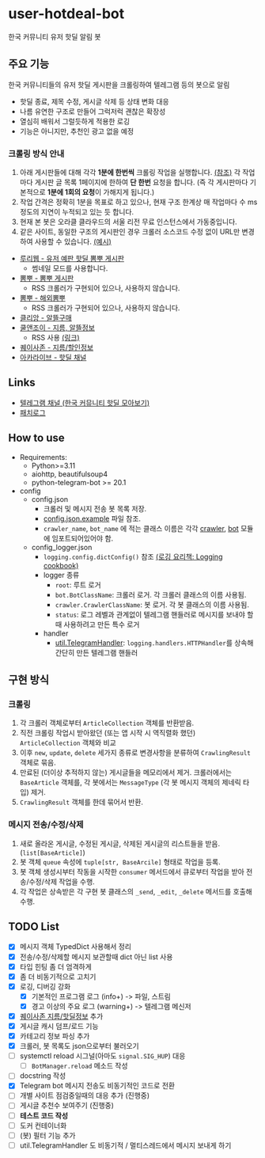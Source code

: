 # user-hotdeal-bot

한국 커뮤니티 유저 핫딜 알림 봇

## 주요 기능
한국 커뮤니티들의 유저 핫딜 게시판을 크롤링하여 텔레그램 등의 봇으로 알림

- 핫딜 종료, 제목 수정, 게시글 삭제 등 상태 변화 대응
- 나름 유연한 구조로 만들어 그럭저럭 괜찮은 확장성
- 열심히 배워서 그럴듯하게 적용한 로깅
- 기능은 아니지만, 추천인 광고 없을 예정

### 크롤링 방식 안내
1. 아래 게시판들에 대해 각각 **1분에 한번씩** 크롤링 작업을 실행합니다. [(참조)](main.py#L220) 각 작업마다 게시판 글 목록 1페이지에 한하여 **단 한번** 요청을 합니다. (즉 각 게시판마다 기본적으로 **1분에 1회의 요청**이 가해지게 됩니다.)
2. 작업 간격은 정확히 1분을 목표로 하고 있으나, 현재 구조 한계상 매 작업마다 수 ms정도의 지연이 누적되고 있는 듯 합니다.
3. 현재 본 봇은 오라클 클라우드의 서울 리전 무료 인스턴스에서 가동중입니다.
4. 같은 사이트, 동일한 구조의 게시판인 경우 크롤러 소스코드 수정 없이 URL만 변경하여 사용할 수 있습니다. [(예시)](main.py#L53)


- [루리웹 - 유저 예판 핫딜 뽐뿌 게시판](https://bbs.ruliweb.com/market/board/1020?view=thumbnail&page=1)
  - 썸네일 모드를 사용합니다.
- [뽐뿌 - 뽐뿌 게시판](https://www.ppomppu.co.kr/zboard/zboard.php?id=ppomppu)
  - RSS 크롤러가 구현되어 있으나, 사용하지 않습니다.
- [뽐뿌 - 해외뽐뿌](https://www.ppomppu.co.kr/zboard/zboard.php?id=ppomppu4)
  - RSS 크롤러가 구현되어 있으나, 사용하지 않습니다.
- [클리앙 - 알뜰구매](https://www.clien.net/service/board/jirum)
- [쿨앤조이 - 지름, 알뜰정보](https://coolenjoy.net/bbs/jirum)
  - RSS 사용 [(링크)](https://coolenjoy.net/rss?bo_table=jirum)
- [퀘이사존 - 지름/할인정보](https://quasarzone.com/bbs/qb_saleinfo)
- [아카라이브 - 핫딜 채널](https://arca.live/b/hotdeal)


## Links
- [텔레그램 채널 (한국 커뮤니티 핫딜 모아보기)](https://t.me/hotdeal_kr)
- [패치로그](PATCHLOG.md)


## How to use
- Requirements:
  - Python>=3.11
  - aiohttp, beautifulsoup4
  - python-telegram-bot >= 20.1
- config
  - config.json
    - 크롤러 및 메시지 전송 봇 목록 저장.
    - [config.json.example](/config.json.example) 파일 참조.
    - `crawler_name`, `bot_name` 에 적는 클래스 이름은 각각 [crawler](/crawler/__init__.py), [bot](/bot.py) 모듈에 임포트되어있어야 함.
  - config_logger.json
    - `logging.config.dictConfig()` 참조 [(로깅 요리책: Logging cookbook)](https://docs.python.org/ko/3/howto/logging-cookbook.html#customizing-handlers-with-dictconfig)
    - logger 종류
      - `root`: 루트 로거
      - `bot.BotClassName`: 크롤러 로거. 각 크롤러 클래스의 이름 사용됨.
      - `crawler.CrawlerClassName`: 봇 로거. 각 봇 클래스의 이름 사용됨.
      - `status`: 로그 레벨과 관계없이 텔레그램 핸들러로 메시지를 보내야 할 때 사용하려고 만든 특수 로거
    - handler
      - [util.TelegramHandler](util.py#L11): `logging.handlers.HTTPHandler`를 상속해 간단히 만든 텔레그램 핸들러


## 구현 방식

### 크롤링
1. 각 크롤러 객체로부터 `ArticleCollection` 객체를 반환받음.
2. 직전 크롤링 작업시 받아왔던 (또는 앱 시작 시 역직렬화 했던) `ArticleCollection` 객체와 비교
3. 이후 `new`, `update`, `delete` 세가지 종류로 변경사항을 분류하여 `CrawlingResult` 객체로 묶음.
4. 만료된 (더이상 추적하지 않는) 게시글들을 메모리에서 제거. 크롤러에서는 `BaseArticle` 객체를, 각 봇에서는 `MessageType` (각 봇 메시지 객체의 제네릭 타입) 제거.
5. `CrawlingResult` 객체를 한데 묶어서 반환.

### 메시지 전송/수정/삭제
1. 새로 올라온 게시글, 수정된 게시글, 삭제된 게시글의 리스트들을 받음. (`list[BaseArticle]`)
2. 봇 객체 `queue` 속성에 `tuple[str, BaseArcile]` 형태로 작업을 등록.
3. 봇 객체 생성시부터 작동을 시작한 `consumer` 메서드에서 큐로부터 작업을 받아 전송/수정/삭제 작업을 수행.
4. 각 작업은 상속받은 각 구현 봇 클래스의 `_send`, `_edit`, `_delete` 메서드를 호출해 수행.

## TODO List

- [x] 메시지 객체 TypedDict 사용해서 정리
- [x] 전송/수정/삭제할 메시지 보관할때 dict 아닌 list 사용
- [x] 타입 힌팅 좀 더 엄격하게
- [x] 좀 더 비동기적으로 고치기
- [x] 로깅, 디버깅 강화
  - [x] 기본적인 프로그램 로그 (info+) -> 파일, 스트림
  - [x] 경고 이상의 주요 로그 (warning+) -> 텔레그램 메신저
- [x] [퀘이사존 지름/핫딜정보](https://quasarzone.com/bbs/qb_saleinfo) 추가
- [x] 게시글 캐시 덤프/로드 기능
- [x] 카테고리 정보 파싱 추가
- [x] 크롤러, 봇 목록도 json으로부터 불러오기
- [ ] systemctl reload 시그널(아마도 `signal.SIG_HUP`) 대응
  - [ ] `BotManager.reload` 메소드 작성
- [ ] docstring 작성
- [x] Telegram bot 메시지 전송도 비동기적인 코드로 전환
- [ ] 개별 사이트 점검중일때의 대응 추가 (진행중)
- [ ] 게시글 추천수 보여주기 (진행중)
- [ ] **테스트 코드 작성**
- [ ] 도커 컨테이너화
- [ ] (봇) 필터 기능 추가
- [ ] util.TelegramHandler 도 비동기적 / 멀티스레드에서 메시지 보내게 하기